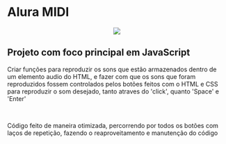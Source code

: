 <h1>Alura MIDI</h1>

<div align="center">
<img src="https://user-images.githubusercontent.com/104658429/223202388-f31e5f44-af0d-4a3c-8eb6-dfbe192180ec.png">
</div>

<h2>Projeto com foco principal em JavaScript</h2>
<p>Criar funções para reproduzir os sons que estão armazenados dentro de um elemento audio do HTML, e fazer com que os sons que foram reproduzidos fossem controlados pelos botões feitos com o HTML e CSS para reproduzir o som desejado, tanto atraves do 'click', quanto 'Space' e 'Enter'</p>
<br>
<p>Código feito de maneira otimizada, percorrendo por todos os botões com laços de repetição, fazendo o reaproveitamento e manutenção do código</p>
